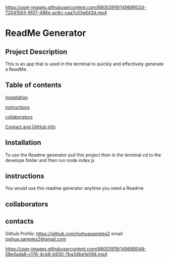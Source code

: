 

https://user-images.githubusercontent.com/88003919/149689024-72041563-9f07-486e-ac6c-caa7c03e643d.mp4

# ReadMe Generator 

   ## Project Description
  This is an app that is used in the terminal to quickly and effectively generate a ReadMe.
  
  ## Table of contents
  [Installation](#installation)
  
  [instructions](#instructions)
  
  [collaborators](#collaborators)
  
  [Contact and GitHub Info](#contacts)
  
## Installation
   To use the Readme generator pull this project then in the terminal cd to the develope folder and then run node index.js
  
## instructions 
   You would use this readme generator anytime you need a Readme.
  
 ## collaborators
  
## contacts 
Github Profile: https://github.com/joshuasamples2 
email: joshua.samples2@gmail.com


https://user-images.githubusercontent.com/88003919/149689048-58e0ada9-c176-4cb6-b930-7ba34be1e094.mp4

